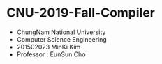 # CNU-2019-Fall-Compiler
- ChungNam National University
- Computer Science Engineering
- 201502023 MinKi Kim
- Professor : EunSun Cho
